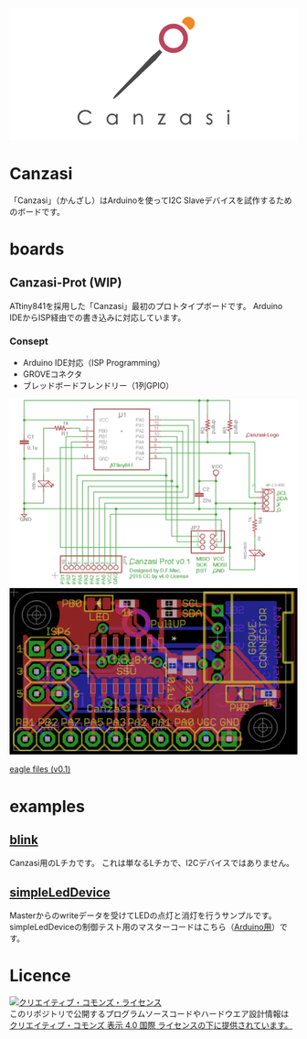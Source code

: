 ![Canzasi-logo](./assets/Canzasi-logo-small-m.png)

# Canzasi

「Canzasi」（かんざし）はArduinoを使ってI2C Slaveデバイスを試作するためのボードです。

# boards

## Canzasi-Prot (WIP)

ATtiny841を採用した「Canzasi」最初のプロトタイプボードです。
Arduino IDEからISP経由での書き込みに対応しています。

### Consept

- Arduino IDE対応（ISP Programming）
- GROVEコネクタ
- ブレッドボードフレンドリー（1列GPIO）

![schematic(v0.1)](./boards/Prot/v0.1/schematic.png)
![board(v0.1)](./boards/Prot/v0.1/board.png)

[eagle files (v0.1)](./boards/Prot/v0.1/eagle/)

# examples

## [blink](./examples/blink/Canzasi_blink/Canzasi_blink.ino)

Canzasi用のLチカです。
これは単なるLチカで、I2Cデバイスではありません。

## [simpleLedDevice](./examples/simpleLedDevice/Canzasi/Canzasi_I2Cblink/Canzasi_I2Cblink.ino)

Masterからのwriteデータを受けてLEDの点灯と消灯を行うサンプルです。
simpleLedDeviceの制御テスト用のマスターコードはこちら（[Arduino用](./examples/simpleLedDevice/Master/Arduino/I2C_MasterHelloWorld/I2C_MasterHelloWorld.ino)）です。

# Licence

<a rel="license" href="http://creativecommons.org/licenses/by/4.0/"><img alt="クリエイティブ・コモンズ・ライセンス" style="border-width:0" src="https://i.creativecommons.org/l/by/4.0/80x15.png" /></a><br />このリポジトリで公開するプログラムソースコードやハードウエア設計情報は <a rel="license" href="http://creativecommons.org/licenses/by/4.0/">クリエイティブ・コモンズ 表示 4.0 国際 ライセンスの下に提供されています。</a>
